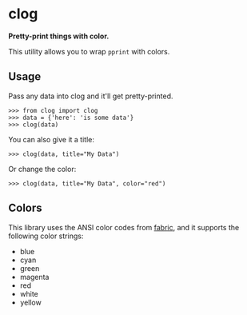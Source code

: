 clog
====

**Pretty-print things with color.**

This utility allows you to wrap `pprint` with colors.


## Usage

Pass any data into clog and it'll get pretty-printed.

    >>> from clog import clog
    >>> data = {'here': 'is some data'}
    >>> clog(data)

You can also give it a title:

    >>> clog(data, title="My Data")

Or change the color:

    >>> clog(data, title="My Data", color="red")


## Colors

This library uses the ANSI color codes from [fabric](http://www.fabfile.org/),
and it supports the following color strings:

- blue
- cyan
- green
- magenta
- red
- white
- yellow
